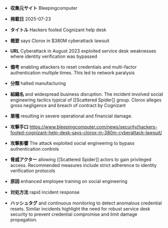 - **収集元サイト**
Bleepingcomputer

- **掲載日**
2025-07-23

- **タイトル**
Hackers fooled Cognizant help desk

- **概要**
says Clorox in $380M cyberattack lawsuit

- **URL**
Cyberattack in August 2023 exploited service desk weaknesses where identity verification was bypassed

- **備考**
enabling attackers to reset credentials and multi-factor authentication multiple times. This led to network paralysis

- **分類**
halted manufacturing

- **組織名**
and widespread business disruption. The incident involved social engineering tactics typical of [[Scattered Spider]] group. Clorox alleges gross negligence and breach of contract by Cognizant

- **業種**
resulting in severe operational and financial damage.

- **攻撃手口**
https://www.bleepingcomputer.com/news/security/hackers-fooled-cognizant-help-desk-says-clorox-in-380m-cyberattack-lawsuit/

- **攻撃影響**
The attack exploited social engineering to bypass authentication controls

- **脅威アクター**
allowing [[Scattered Spider]] actors to gain privileged access. Recommended measures include strict adherence to identity verification protocols

- **原因**
enhanced employee training on social engineering

- **対処方法**
rapid incident response

- **ハッシュタグ**
and continuous monitoring to detect anomalous credential resets. Similar incidents highlight the need for robust service desk security to prevent credential compromise and limit damage propagation.
